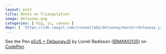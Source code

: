 ```yaml
---
layout: post
title: Notes on Triangulation
image: Delaunay.png
categories: [ big, js, canvas ]
deps: [ 'https://cdn.rawgit.com/ironwallaby/delaunay/master/delaunay.js', 'https://cdnjs.cloudflare.com/ajax/libs/p5.js/0.5.3/p5.min.js' ]
---
```

<p data-height="610" data-theme-id="dark" data-slug-hash="amwbvO" data-default-tab="result" data-user="MAKIO135" data-embed-version="2" data-preview="true" class="codepen">See the Pen <a href="http://codepen.io/MAKIO135/pen/amwbvO/">p5JS + DelaunayJS</a> by Lionel Radisson (<a href="http://codepen.io/MAKIO135">@MAKIO135</a>) on <a href="http://codepen.io">CodePen</a>.</p>
<script async src="//assets.codepen.io/assets/embed/ei.js"></script>
